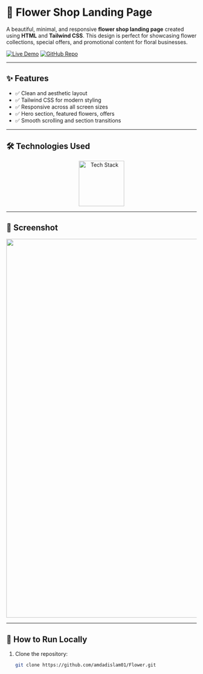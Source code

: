# 🌸 Flower Shop Landing Page

A beautiful, minimal, and responsive **flower shop landing page** created using **HTML** and **Tailwind CSS**. This design is perfect for showcasing flower collections, special offers, and promotional content for floral businesses.

[![Live Demo](https://img.shields.io/badge/🚀_Live_Demo-00C7B7?style=for-the-badge&logo=netlify&logoColor=white)](https://amdadislam01.github.io/Flower/)
[![GitHub Repo](https://img.shields.io/badge/💻_Source_Code-181717?style=for-the-badge&logo=github&logoColor=white)](https://github.com/amdadislam01/Flower)

---

## ✨ Features

- ✅ Clean and aesthetic layout
- ✅ Tailwind CSS for modern styling
- ✅ Responsive across all screen sizes
- ✅ Hero section, featured flowers, offers
- ✅ Smooth scrolling and section transitions

---

## 🛠️ Technologies Used

<p align="center">
  <img src="https://skillicons.dev/icons?i=html,tailwindcss" alt="Tech Stack" width="120"/>
</p>

---

## 📸 Screenshot

<img src="https://ik.imagekit.io/yqnbhdlo4/Img/screencapture-127-0-0-1-5500-index-html-2025-07-30-15_13_56.png?updatedAt=1753867034670" width="1000"/>


---

## 🚀 How to Run Locally

1. Clone the repository:
   ```bash
   git clone https://github.com/amdadislam01/Flower.git



